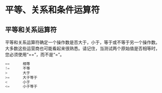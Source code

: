 # 平等、关系和条件运算符

## 平等和关系运算符
平等和关系运算符确定一个操作数是否大于，小于，等于或不等于另一个操作数。大多数这些运营商也可能看起来很熟悉。请记住，当测试两个原始值是否相等时，您必须使用“==”，而不是“=”。

```java
==      相等
!=      不等
>       大于
>=      大于等于
<       小于
<=      小于等于
```
